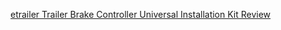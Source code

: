 [etrailer Trailer Brake Controller Universal Installation Kit Review](https://youtu.be/fFm_FEBRxAs)
